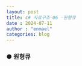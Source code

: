 ```yaml
---
layout: post
title: c# 자료구조-06 -원형큐
date : 2024-07-11
author : "enmael"
categories: blog
---
```

<h3>● 원형큐 </h3>

<span style="font-size: 15px;">

</span>